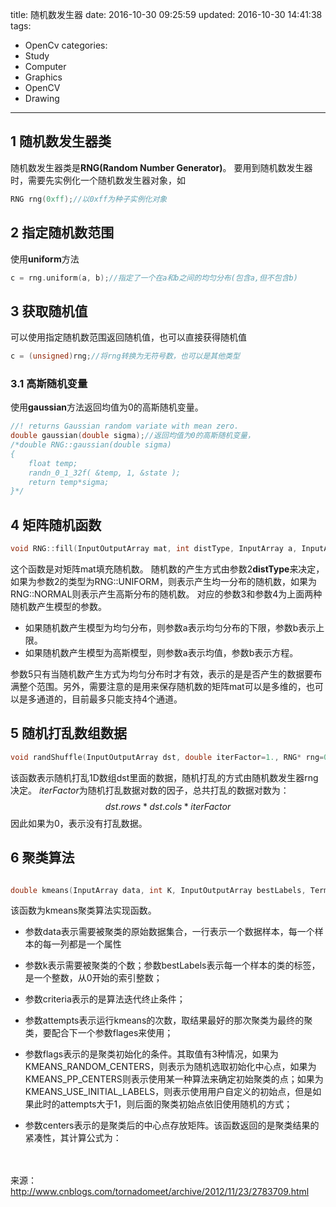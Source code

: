 title: 随机数发生器
date: 2016-10-30 09:25:59
updated: 2016-10-30 14:41:38
tags:
- OpenCv
categories:
- Study
- Computer
- Graphics
- OpenCV
- Drawing
---
## 1 随机数发生器类

随机数发生器类是**RNG(Random Number Generator)**。
要用到随机数发生器时，需要先实例化一个随机数发生器对象，如

```cpp
RNG rng(0xff);//以0xff为种子实例化对象
```

## 2 指定随机数范围

使用**uniform**方法

```cpp
c = rng.uniform(a, b);//指定了一个在a和b之间的均匀分布(包含a,但不包含b)
```

## 3 获取随机值

可以使用指定随机数范围返回随机值，也可以直接获得随机值

```cpp
c = (unsigned)rng;//将rng转换为无符号数，也可以是其他类型
```

### 3.1 高斯随机变量

使用**gaussian**方法返回均值为0的高斯随机变量。
```cpp
//! returns Gaussian random variate with mean zero.  
double gaussian(double sigma);//返回均值为0的高斯随机变量，  
/*double RNG::gaussian(double sigma) 
{ 
    float temp; 
    randn_0_1_32f( &temp, 1, &state ); 
    return temp*sigma; 
}*/  
```

## 4 矩阵随机函数

```cpp
void RNG::fill(InputOutputArray mat, int distType, InputArray a, InputArray b, bool saturateRange=false )
```

这个函数是对矩阵mat填充随机数。
随机数的产生方式由参数2**distType**来决定，如果为参数2的类型为RNG::UNIFORM，则表示产生均一分布的随机数，如果为RNG::NORMAL则表示产生高斯分布的随机数。
对应的参数3和参数4为上面两种随机数产生模型的参数。

- 如果随机数产生模型为均匀分布，则参数a表示均匀分布的下限，参数b表示上限。
- 如果随机数产生模型为高斯模型，则参数a表示均值，参数b表示方程。

参数5只有当随机数产生方式为均匀分布时才有效，表示的是是否产生的数据要布满整个范围。另外，需要注意的是用来保存随机数的矩阵mat可以是多维的，也可以是多通道的，目前最多只能支持4个通道。

## 5 随机打乱数组数据

```cpp
void randShuffle(InputOutputArray dst, double iterFactor=1., RNG* rng=0 )
```

该函数表示随机打乱1D数组dst里面的数据，随机打乱的方式由随机数发生器rng决定。
*iterFactor*为随机打乱数据对数的因子，总共打乱的数据对数为：
$$dst.rows*dst.cols*iterFactor$$
因此如果为0，表示没有打乱数据。

## 6 聚类算法
```cpp

double kmeans(InputArray data, int K, InputOutputArray bestLabels, TermCriteria criteria, int attempts, int flags, OutputArray centers=noArray() )

```

该函数为kmeans聚类算法实现函数。

- 参数data表示需要被聚类的原始数据集合，一行表示一个数据样本，每一个样本的每一列都是一个属性

- 参数k表示需要被聚类的个数；参数bestLabels表示每一个样本的类的标签，是一个整数，从0开始的索引整数；

- 参数criteria表示的是算法迭代终止条件；

- 参数attempts表示运行kmeans的次数，取结果最好的那次聚类为最终的聚类，要配合下一个参数flages来使用；

- 参数flags表示的是聚类初始化的条件。其取值有3种情况，如果为KMEANS_RANDOM_CENTERS，则表示为随机选取初始化中心点，如果为KMEANS_PP_CENTERS则表示使用某一种算法来确定初始聚类的点；如果为KMEANS_USE_INITIAL_LABELS，则表示使用用户自定义的初始点，但是如果此时的attempts大于1，则后面的聚类初始点依旧使用随机的方式；

- 参数centers表示的是聚类后的中心点存放矩阵。该函数返回的是聚类结果的紧凑性，其计算公式为：

　　


来源： http://www.cnblogs.com/tornadomeet/archive/2012/11/23/2783709.html